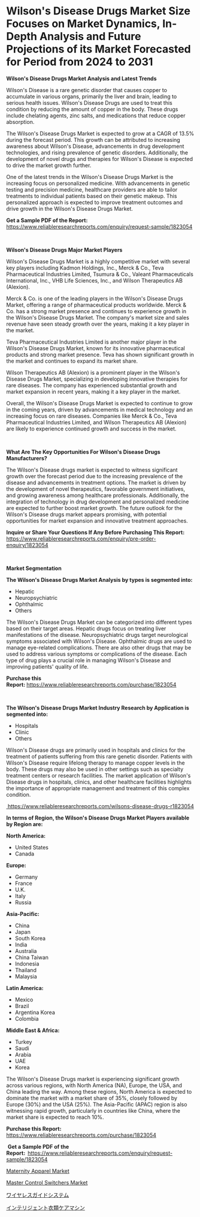 <p><h1>Wilson's Disease Drugs Market Size Focuses on Market Dynamics, In-Depth Analysis and Future Projections of its Market Forecasted for Period from 2024 to 2031</h1></p><p><strong>Wilson's Disease Drugs Market Analysis and Latest Trends</strong></p>
<p><p>Wilson's Disease is a rare genetic disorder that causes copper to accumulate in various organs, primarily the liver and brain, leading to serious health issues. Wilson's Disease Drugs are used to treat this condition by reducing the amount of copper in the body. These drugs include chelating agents, zinc salts, and medications that reduce copper absorption.</p><p>The Wilson's Disease Drugs Market is expected to grow at a CAGR of 13.5% during the forecast period. This growth can be attributed to increasing awareness about Wilson's Disease, advancements in drug development technologies, and rising prevalence of genetic disorders. Additionally, the development of novel drugs and therapies for Wilson's Disease is expected to drive the market growth further.</p><p>One of the latest trends in the Wilson's Disease Drugs Market is the increasing focus on personalized medicine. With advancements in genetic testing and precision medicine, healthcare providers are able to tailor treatments to individual patients based on their genetic makeup. This personalized approach is expected to improve treatment outcomes and drive growth in the Wilson's Disease Drugs Market.</p></p>
<p><strong>Get a Sample PDF of the Report:&nbsp;</strong> <a href="https://www.reliableresearchreports.com/enquiry/request-sample/1823054">https://www.reliableresearchreports.com/enquiry/request-sample/1823054</a></p>
<p>&nbsp;</p>
<p><strong>Wilson's Disease Drugs Major Market Players</strong></p>
<p><p>Wilson's Disease Drugs Market is a highly competitive market with several key players including Kadmon Holdings, Inc., Merck & Co., Teva Pharmaceutical Industries Limited, Tsumura & Co., Valeant Pharmaceuticals International, Inc., VHB Life Sciences, Inc., and Wilson Therapeutics AB (Alexion).</p><p>Merck & Co. is one of the leading players in the Wilson's Disease Drugs Market, offering a range of pharmaceutical products worldwide. Merck & Co. has a strong market presence and continues to experience growth in the Wilson's Disease Drugs Market. The company's market size and sales revenue have seen steady growth over the years, making it a key player in the market.</p><p>Teva Pharmaceutical Industries Limited is another major player in the Wilson's Disease Drugs Market, known for its innovative pharmaceutical products and strong market presence. Teva has shown significant growth in the market and continues to expand its market share.</p><p>Wilson Therapeutics AB (Alexion) is a prominent player in the Wilson's Disease Drugs Market, specializing in developing innovative therapies for rare diseases. The company has experienced substantial growth and market expansion in recent years, making it a key player in the market.</p><p>Overall, the Wilson's Disease Drugs Market is expected to continue to grow in the coming years, driven by advancements in medical technology and an increasing focus on rare diseases. Companies like Merck & Co., Teva Pharmaceutical Industries Limited, and Wilson Therapeutics AB (Alexion) are likely to experience continued growth and success in the market.</p></p>
<p>&nbsp;</p>
<p><strong>What Are The Key Opportunities For Wilson's Disease Drugs Manufacturers?</strong></p>
<p><p>The Wilson's Disease drugs market is expected to witness significant growth over the forecast period due to the increasing prevalence of the disease and advancements in treatment options. The market is driven by the development of novel therapeutics, favorable government initiatives, and growing awareness among healthcare professionals. Additionally, the integration of technology in drug development and personalized medicine are expected to further boost market growth. The future outlook for the Wilson's Disease drugs market appears promising, with potential opportunities for market expansion and innovative treatment approaches.</p></p>
<p><strong>Inquire or Share Your Questions If Any Before Purchasing This Report:</strong> <a href="https://www.reliableresearchreports.com/enquiry/pre-order-enquiry/1823054">https://www.reliableresearchreports.com/enquiry/pre-order-enquiry/1823054</a></p>
<p>&nbsp;</p>
<p><strong>Market Segmentation</strong></p>
<p><strong>The Wilson's Disease Drugs Market Analysis by types is segmented into:</strong></p>
<p><ul><li>Hepatic</li><li>Neuropsychiatric</li><li>Ophthalmic</li><li>Others</li></ul></p>
<p><p>The Wilson's Disease Drugs Market can be categorized into different types based on their target areas. Hepatic drugs focus on treating liver manifestations of the disease. Neuropsychiatric drugs target neurological symptoms associated with Wilson's Disease. Ophthalmic drugs are used to manage eye-related complications. There are also other drugs that may be used to address various symptoms or complications of the disease. Each type of drug plays a crucial role in managing Wilson's Disease and improving patients' quality of life.</p></p>
<p><strong>Purchase this Report:&nbsp;</strong><a href="https://www.reliableresearchreports.com/purchase/1823054">https://www.reliableresearchreports.com/purchase/1823054</a></p>
<p>&nbsp;</p>
<p><strong>The Wilson's Disease Drugs Market Industry Research by Application is segmented into:</strong></p>
<p><ul><li>Hospitals</li><li>Clinic</li><li>Others</li></ul></p>
<p><p>Wilson's Disease drugs are primarily used in hospitals and clinics for the treatment of patients suffering from this rare genetic disorder. Patients with Wilson's Disease require lifelong therapy to manage copper levels in the body. These drugs may also be used in other settings such as specialty treatment centers or research facilities. The market application of Wilson's Disease drugs in hospitals, clinics, and other healthcare facilities highlights the importance of appropriate management and treatment of this complex condition.</p></p>
<p><a href="https://www.reliableresearchreports.com/wilsons-disease-drugs-r1823054">&nbsp;https://www.reliableresearchreports.com/wilsons-disease-drugs-r1823054</a></p>
<p><strong>In terms of Region, the Wilson's Disease Drugs Market Players available by Region are:</strong></p>
<p>
    <p> <strong> North America: </strong>
        <ul>
            <li>United States</li>
            <li>Canada</li>
        </ul>
        </p> 
    <p> <strong> Europe: </strong>
        <ul>
            <li>Germany</li>
            <li>France</li>
            <li>U.K.</li>
            <li>Italy</li>
            <li>Russia</li>
        </ul>
        </p> 
    <p> <strong> Asia-Pacific: </strong>
        <ul>
            <li>China</li>
            <li>Japan</li>
            <li>South Korea</li>
            <li>India</li>
            <li>Australia</li>
            <li>China Taiwan</li>
            <li>Indonesia</li>
            <li>Thailand</li>
            <li>Malaysia</li>
        </ul>
        </p> 
    <p> <strong> Latin America: </strong>
        <ul>
            <li>Mexico</li>
            <li>Brazil</li>
            <li>Argentina Korea</li>
            <li>Colombia</li>
        </ul>
        </p> 
    <p> <strong> Middle East & Africa: </strong>
        <ul>
            <li>Turkey</li>
            <li>Saudi</li>
            <li>Arabia</li>
            <li>UAE</li>
            <li>Korea</li>
        </ul>
    </p>
    </p>
<p><p>The Wilson's Disease Drugs market is experiencing significant growth across various regions, with North America (NA), Europe, the USA, and China leading the way. Among these regions, North America is expected to dominate the market with a market share of 35%, closely followed by Europe (30%) and the USA (25%). The Asia-Pacific (APAC) region is also witnessing rapid growth, particularly in countries like China, where the market share is expected to reach 10%.</p></p>
<p><strong>Purchase this Report: </strong><a href="https://www.reliableresearchreports.com/purchase/1823054">https://www.reliableresearchreports.com/purchase/1823054</a></p>
<p>&nbsp;<strong>Get a Sample PDF of the Report:&nbsp;&nbsp;</strong><a href="https://www.reliableresearchreports.com/enquiry/request-sample/1823054">https://www.reliableresearchreports.com/enquiry/request-sample/1823054</a></p>
<p><strong></strong></p>
<p><p><a href="https://github.com/caominhtri712020/Market-Research-Report-List-1/blob/main/maternity-apparel-market.md">Maternity Apparel Market</a></p><p><a href="https://github.com/lamhaoka57/Market-Research-Report-List-1/blob/main/master-control-switchers-market.md">Master Control Switchers Market</a></p><p><a href="https://github.com/nxboeu02965442/Market-Research-Report-List-3/blob/main/6819353178152.md">ワイヤレスガイドシステム</a></p><p><a href="https://github.com/SimeonBode1/Market-Research-Report-List-1/blob/main/7720869178151.md">インテリジェント衣類ケアマシン</a></p></p>